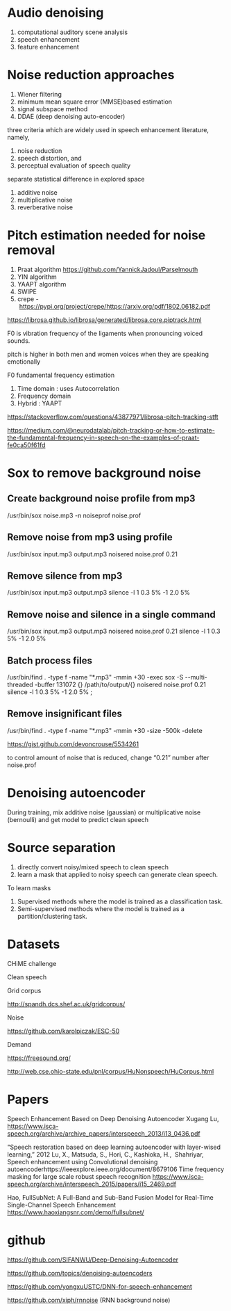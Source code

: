 
# Audio denoising

1. computational auditory scene analysis
1. speech enhancement
1. feature enhancement

# Noise reduction approaches

1. Wiener filtering
2. minimum mean square error (MMSE)based estimation
3. signal subspace method
4. DDAE (deep denoising auto-encoder)

three criteria which are widely used in speech enhancement literature, namely, 
1. noise reduction
1. speech distortion, and 
2. perceptual evaluation of speech quality

separate statistical difference in explored space

1. additive noise
2. multiplicative noise
3. reverberative noise

# Pitch estimation needed for noise removal

1. Praat algorithm https://github.com/YannickJadoul/Parselmouth
2. YIN algorithm
3. YAAPT algorithm
4. SWIPE
5. crepe - https://pypi.org/project/crepe/https://arxiv.org/pdf/1802.06182.pdf

https://librosa.github.io/librosa/generated/librosa.core.piptrack.html

F0 is vibration frequency of the ligaments when pronouncing voiced sounds.

pitch is higher in both men and women voices when they are speaking emotionally

F0 fundamental frequency estimation
1. Time domain : uses Autocorrelation 
2. Frequency domain
3. Hybrid : YAAPT

https://stackoverflow.com/questions/43877971/librosa-pitch-tracking-stft

https://medium.com/@neurodatalab/pitch-tracking-or-how-to-estimate-the-fundamental-frequency-in-speech-on-the-examples-of-praat-fe0ca50f61fd

# Sox to remove background noise

## Create background noise profile from mp3
/usr/bin/sox noise.mp3 -n noiseprof noise.prof

## Remove noise from mp3 using profile
/usr/bin/sox input.mp3 output.mp3 noisered noise.prof 0.21

## Remove silence from mp3
/usr/bin/sox input.mp3 output.mp3 silence -l 1 0.3 5% -1 2.0 5%

## Remove noise and silence in a single command
/usr/bin/sox input.mp3 output.mp3 noisered noise.prof 0.21 silence -l 1 0.3 5% -1 2.0 5%

## Batch process files
/usr/bin/find . -type f -name "*.mp3" -mmin +30 -exec sox -S --multi-threaded -buffer 131072 {} /path/to/output/{} noisered noise.prof 0.21 silence -l 1 0.3 5% -1 2.0 5% \;

## Remove insignificant files
/usr/bin/find . -type f -name "*.mp3" -mmin +30 -size -500k -delete

https://gist.github.com/devoncrouse/5534261

to control amount of noise that is reduced, change “0.21” number after noise.prof

# Denoising autoencoder

During training, mix additive noise (gaussian) or multiplicative noise (bernoulli)
and get model to predict clean speech 

# Source separation

1. directly convert noisy/mixed speech to clean speech
2. learn a mask that applied to noisy speech can generate clean speech.

To learn masks
1) Supervised methods where the model is trained as a classification task.
2) Semi-supervised methods where the model is trained as a partition/clustering task.

# Datasets

CHiME challenge

Clean speech

Grid corpus

http://spandh.dcs.shef.ac.uk/gridcorpus/

Noise

https://github.com/karolpiczak/ESC-50

Demand

https://freesound.org/

http://web.cse.ohio-state.edu/pnl/corpus/HuNonspeech/HuCorpus.html

# Papers

Speech Enhancement Based on Deep Denoising Autoencoder
Xugang Lu, 
https://www.isca-speech.org/archive/archive_papers/interspeech_2013/i13_0436.pdf

“Speech restoration based on deep learning autoencoder with layer-wised learning,” 2012
Lu, X., Matsuda, S., Hori, C., Kashioka, H., 
Shahriyar, Speech enhancement using Convolutional denoising autoencoderhttps://ieeexplore.ieee.org/document/8679106
Time frequency masking for large scale robust speech recognition
https://www.isca-speech.org/archive/interspeech_2015/papers/i15_2469.pdf

Hao, FullSubNet: A Full-Band and Sub-Band Fusion Model for Real-Time Single-Channel Speech Enhancement
https://www.haoxiangsnr.com/demo/fullsubnet/

# github

https://github.com/SIFANWU/Deep-Denoising-Autoencoder

https://github.com/topics/denoising-autoencoders

https://github.com/yongxuUSTC/DNN-for-speech-enhancement

https://github.com/xiph/rnnoise (RNN background noise)

